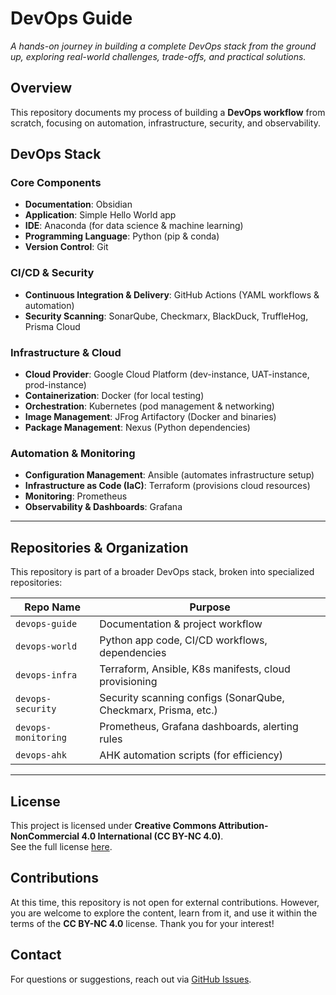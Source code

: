 # **DevOps Guide**  
_A hands-on journey in building a complete DevOps stack from the ground up, exploring real-world challenges, trade-offs, and practical solutions._

## **Overview**
This repository documents my process of building a **DevOps workflow** from scratch, focusing on automation, infrastructure, security, and observability.

## **DevOps Stack**
### **Core Components**
- **Documentation**: Obsidian  
- **Application**: Simple Hello World app  
- **IDE**: Anaconda (for data science & machine learning)  
- **Programming Language**: Python (pip & conda)  
- **Version Control**: Git  

### **CI/CD & Security**
- **Continuous Integration & Delivery**: GitHub Actions (YAML workflows & automation)  
- **Security Scanning**: SonarQube, Checkmarx, BlackDuck, TruffleHog, Prisma Cloud  

### **Infrastructure & Cloud**
- **Cloud Provider**: Google Cloud Platform (dev-instance, UAT-instance, prod-instance)  
- **Containerization**: Docker (for local testing)  
- **Orchestration**: Kubernetes (pod management & networking)  
- **Image Management**: JFrog Artifactory (Docker and binaries)  
- **Package Management**: Nexus (Python dependencies)  

### **Automation & Monitoring**
- **Configuration Management**: Ansible (automates infrastructure setup)  
- **Infrastructure as Code (IaC)**: Terraform (provisions cloud resources)  
- **Monitoring**: Prometheus  
- **Observability & Dashboards**: Grafana  

---
## **Repositories & Organization**
This repository is part of a broader DevOps stack, broken into specialized repositories:

| **Repo Name**         | **Purpose** |
|-----------------------|-------------|
| `devops-guide`       | Documentation & project workflow |
| `devops-world`       | Python app code, CI/CD workflows, dependencies |
| `devops-infra`       | Terraform, Ansible, K8s manifests, cloud provisioning |
| `devops-security`    | Security scanning configs (SonarQube, Checkmarx, Prisma, etc.) |
| `devops-monitoring`  | Prometheus, Grafana dashboards, alerting rules |
| `devops-ahk`        | AHK automation scripts (for efficiency) |

---
## **License**
This project is licensed under **Creative Commons Attribution-NonCommercial 4.0 International (CC BY-NC 4.0)**.  
See the full license [here](https://creativecommons.org/licenses/by-nc/4.0/).

## **Contributions**
At this time, this repository is not open for external contributions. However, you are welcome to explore the content, learn from it, and use it within the terms of the **CC BY-NC 4.0** license. Thank you for your interest!

## **Contact**
For questions or suggestions, reach out via [GitHub Issues](https://github.com/ITByteEnthusiast/devops-guide/issues).